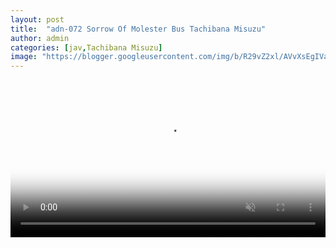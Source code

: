 ```yaml
---
layout: post
title:  "adn-072 Sorrow Of Molester Bus Tachibana Misuzu"
author: admin
categories: [jav,Tachibana Misuzu]
image: "https://blogger.googleusercontent.com/img/b/R29vZ2xl/AVvXsEgIVaa987X95QEZcCZDP76lqv4WYORZoFfxgyNeTYreQTZizs7oZ7DKCKpH0U8-AOt9bHXUYFm1fd-LOtFyOQfJWqIAEI5yasIRFNtqt4aY-oo8l6C0CI5kpy82leDWesHzcKIcKDCzptfI_NUT8r1HzxN0VZtrwGqGVBBcWXc8vQ-v0veBjbGhwPQSifos/s1600/ADN-072.webp"
---
```



<video width="100%" id="my-videox" controls="" autoplay="" muted="" poster="https://blogger.googleusercontent.com/img/b/R29vZ2xl/AVvXsEjTo-LVS_k5LThCioxtby9u3d98vpDnJ4obozqQVY9A0tzqigK8_iF6KAN_JeC-Conn0N-DCDIJafioBHRMrbjffF_xztNGyHRcmHcAoQkLzHiKJ1ahSn2OCZp1LkiPtFzfz8jrxPM2aOodffOD9LEpdb65u6-CbUCMl6WIbxwSFf9No2NnEtUY5gDsR6Ok/s320/20240217_220452.png"> 
<source src="https://video.twimg.com/amplify_video/1734867395410632704/vid/avc1/1280x720/sdPtDBV75RludQeU.mp4" title="video" type="video/mp4"> </video>
